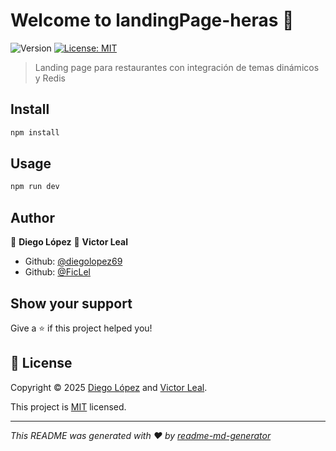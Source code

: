 # Welcome to landingPage-heras 👋
![Version](https://img.shields.io/badge/version-1.0.0-blue.svg?cacheSeconds=2592000)
[![License: MIT](https://img.shields.io/badge/License-MIT-yellow.svg)](https://github.com/diegolopez69/landingPage-heras/issues)

> Landing page para restaurantes con integración de temas dinámicos y Redis

## Install

```sh
npm install
```

## Usage

```sh
npm run dev
```

## Author

👤 **Diego López**
👤 **Victor Leal**

* Github: [@diegolopez69](https://github.com/diegolopez69)
* Github: [@FicLel](https://github.com/FicLel)

## Show your support

Give a ⭐️ if this project helped you!


## 📝 License

Copyright © 2025 [Diego López](https://github.com/diegolopez69) and [Victor Leal](https://github.com/FicLel).

This project is [MIT](https://github.com/diegolopez69/landingPage-heras/issues) licensed.

***
_This README was generated with ❤️ by [readme-md-generator](https://github.com/kefranabg/readme-md-generator)_